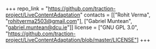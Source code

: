 +++
repo_link = "https://github.com/traction-project/LiveContentAdaptation"
contacts = [["Rohit Verma", "rohitverma2503@gmail.com"], ["Gabriel Muntean", "gabriel.muntean@dcu.ie"]]
license = ["GNU GPL 3.0", "https://github.com/traction-project/LiveContentAdaptation/blob/master/LICENSE"]
+++
